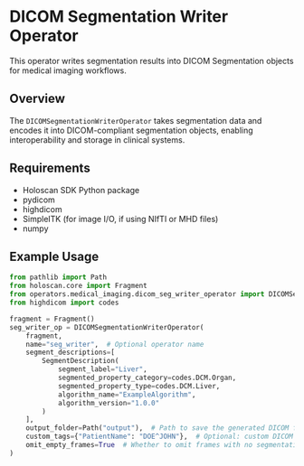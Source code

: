 # DICOM Segmentation Writer Operator

This operator writes segmentation results into DICOM Segmentation objects for medical imaging workflows.

## Overview

The `DICOMSegmentationWriterOperator` takes segmentation data and encodes it into DICOM-compliant segmentation objects, enabling interoperability and storage in clinical systems.

## Requirements

- Holoscan SDK Python package
- pydicom
- highdicom
- SimpleITK (for image I/O, if using NIfTI or MHD files)
- numpy

## Example Usage

```python
from pathlib import Path
from holoscan.core import Fragment
from operators.medical_imaging.dicom_seg_writer_operator import DICOMSegmentationWriterOperator, SegmentDescription
from highdicom import codes

fragment = Fragment()
seg_writer_op = DICOMSegmentationWriterOperator(
    fragment,
    name="seg_writer",  # Optional operator name
    segment_descriptions=[
        SegmentDescription(
            segment_label="Liver",
            segmented_property_category=codes.DCM.Organ,
            segmented_property_type=codes.DCM.Liver,
            algorithm_name="ExampleAlgorithm",
            algorithm_version="1.0.0"
        )
    ],
    output_folder=Path("output"),  # Path to save the generated DICOM file(s)
    custom_tags={"PatientName": "DOE^JOHN"},  # Optional: custom DICOM tags as a dict
    omit_empty_frames=True  # Whether to omit frames with no segmentation
)
```
